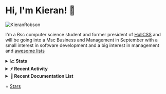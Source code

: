 
# Hi, I'm Kieran! 👋  
<p> 
    <img src="https://komarev.com/ghpvc/?username=KieranRobson" alt="KieranRobson"/>       
</p> 

I'm a Bsc computer science student and former president of [HullCSS](https://hullcss.org) and will be going into a Msc Business and Management in September with a small interest in software development and a big interest in management and [awesome lists](https://github.com/sindresorhus/awesome)


<!-- Stats -->
<details>
<summary><b>📈 Stats</b></summary>
![Metrics](https://github.com/KieranRobson/KieranRobson/blob/main/github-metrics.svg)
</details>

<!-- Recent Activity  -->
<details>
<summary><b>⚡ Recent Activity </b></summary>
<!--START_SECTION:activity-->
1. 💪 Opened PR [#375](https://github.com/viatsko/awesome-vscode/pull/375) in [viatsko/awesome-vscode](https://github.com/viatsko/awesome-vscode)
2. 💪 Opened PR [#186](https://github.com/stefanbuck/awesome-browser-extensions-for-github/pull/186) in [stefanbuck/awesome-browser-extensions-for-github](https://github.com/stefanbuck/awesome-browser-extensions-for-github)
3. 💪 Opened PR [#28](https://github.com/j0hnm4r5/awesome-creative-technology/pull/28) in [j0hnm4r5/awesome-creative-technology](https://github.com/j0hnm4r5/awesome-creative-technology)
4. 💪 Opened PR [#200](https://github.com/matiassingers/awesome-readme/pull/200) in [matiassingers/awesome-readme](https://github.com/matiassingers/awesome-readme)
5. 💪 Opened PR [#142](https://github.com/AchoArnold/discount-for-student-dev/pull/142) in [AchoArnold/discount-for-student-dev](https://github.com/AchoArnold/discount-for-student-dev)
6. 💪 Opened PR [#4267](https://github.com/avelino/awesome-go/pull/4267) in [avelino/awesome-go](https://github.com/avelino/awesome-go)
7. 💪 Opened PR [#4263](https://github.com/avelino/awesome-go/pull/4263) in [avelino/awesome-go](https://github.com/avelino/awesome-go)
8. 🗣 Commented on [#3052](https://github.com/awesome-selfhosted/awesome-selfhosted/issues/3052) in [awesome-selfhosted/awesome-selfhosted](https://github.com/awesome-selfhosted/awesome-selfhosted)
9. ❌ Closed PR [#9](https://github.com/jthegedus/awesome-list-template/pull/9) in [jthegedus/awesome-list-template](https://github.com/jthegedus/awesome-list-template)
10. 💪 Opened PR [#3049](https://github.com/awesome-selfhosted/awesome-selfhosted/pull/3049) in [awesome-selfhosted/awesome-selfhosted](https://github.com/awesome-selfhosted/awesome-selfhosted)
<!--END_SECTION:activity-->
 
 More activity can be found [here](https://github.com/KieranRobson/KieranRobson/blob/main/RECENT-ACTIVITY.md)
    
</details>
        

<!-- Recent Documentation List -->
<details>
  <summary><b>📰 Recent Documentation List</b></summary>
    <p>
        
<!-- BLOG-POST-LIST:START -->
- [How to install Uptime Kuma](https://docs.kieranrobson.com//posts/how-to-setup-uptime-kuma/)
- [How to install NGINX proxy manager and Cloudlfare](https://docs.kieranrobson.com//posts/how-to-setup-nginx-proxy-manager-and-cloudflare-copy/)
- [How to install Docker and Docker Compose](https://docs.kieranrobson.com//posts/how-to-install-docker/)
- [How to install Portainer](https://docs.kieranrobson.com//posts/how-to-install-portainer/)
<!-- BLOG-POST-LIST:END -->

</p>
</details>

⭐ [Stars](https://github.com/KieranRobson/KieranRobson/blob/main/STARRED-REPOS.md)
